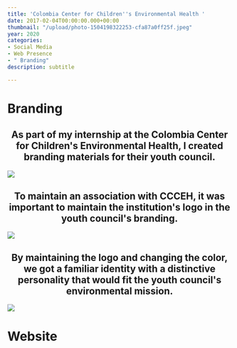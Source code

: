 ```yaml
---
title: 'Colombia Center for Children''s Environmental Health '
date: 2017-02-04T00:00:00.000+00:00
thumbnail: "/upload/photo-1504198322253-cfa87a0ff25f.jpeg"
year: 2020
categories:
- Social Media
- Web Presence
- " Branding"
description: subtitle

---
```

<left><h1>Branding</h1></left>

<center><h2>As part of my internship at the Colombia Center for Children's Environmental Health, I created branding materials for their youth council.</h2></center>

![](/upload/untitled-design-7.png)

<center><h2>To maintain an association with CCCEH, it was important to maintain the institution's logo in the youth council's branding.</h2></center>

![](/upload/untitled-design-5.png)

<center><h2>By maintaining the logo and changing the color, we got a familiar identity with a distinctive personality that would fit the youth council's environmental mission.</h2></center>

![](/upload/untitled-design-6.png)

<left><h1>Website</h1></left>